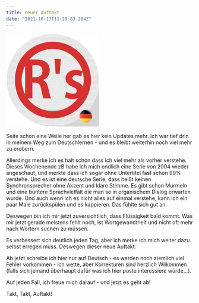 ```yaml
---
title: neuer Auftakt
date: "2021-10-17T11:29:03.284Z"
---
```


![Rudbek's Logo - jetzt eingedeutsch](../../assets/rudbek-embossed-de.png)

Seite schon eine Weile her gab es hier kein Updates mehr. Ich war tief
drin in meinem Weg zum Deutschlernen - und es bleibt weiterhin noch viel
mehr zu erobern.

Allerdings merke ich es halt schon dass ich viel mehr als vorher verstehe.
Dieses Wochenende zB habe ich mich endlich eine Serie von 2004 wieder angeschaut,
und merkte dass ich sogar ohne Untertitel fast schon 99% verstehe. Und es ist eine
deutsche Serie, dass heißt keinen Synchronsprecher ohne Akzent und klare Stimme. Es
gibt schon Murmeln und eine buntere Sprachvielfalt die man so in organischem Dialog
erwarten wurde. Und auch wenn ich es nicht alles auf einmal verstehe, kann ich ein 
paar Male zurückspülen und es kappieren. Das fühlte sich gut an. 

Deswegen bin ich mir jetzt zuversichtlich, dass Flüssigkeit bald kommt. Was
mir jetzt gerade meistens fehlt noch, ist Wortgewandtheit und nicht oft mehr
nach Wörtern suchen zu müssen.

Es verbessert sich deutlich jeden Tag, aber ich merke ich mich weiter 
dazu selbst erregen muss. Deswegen dieser neue Auftakt.

Ab jetzt schreibe ich hier nur auf Deutsch - es werden noch ziemlich viel Fehler
vorkommen - ich wette, aber Korrekturen sind herzlich Wilkommen (falls sich jemand 
überhaupt dafür was ich hier poste interessiere würde...).

Auf jeden Fall, ich freue mich darauf - und jetzt es geht ab!

Takt, Takt, Auftakt!

